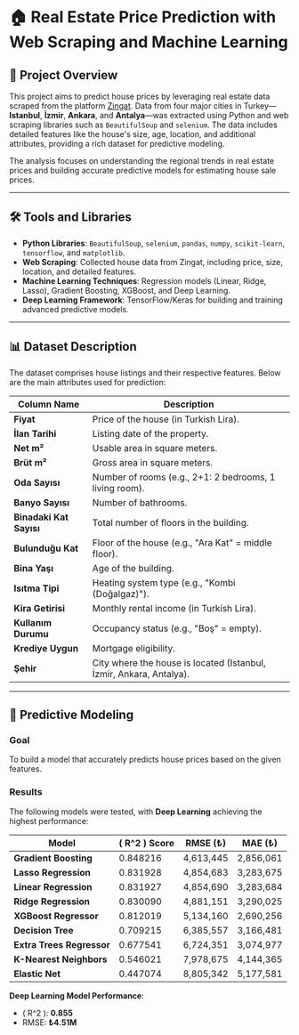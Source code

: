 # 🏠 Real Estate Price Prediction with Web Scraping and Machine Learning

## 📌 Project Overview
This project aims to predict house prices by leveraging real estate data scraped from the platform [Zingat](https://www.zingat.com/). Data from four major cities in Turkey—**Istanbul**, **İzmir**, **Ankara**, and **Antalya**—was extracted using Python and web scraping libraries such as `BeautifulSoup` and `selenium`. The data includes detailed features like the house's size, age, location, and additional attributes, providing a rich dataset for predictive modeling.

The analysis focuses on understanding the regional trends in real estate prices and building accurate predictive models for estimating house sale prices.

---

## 🛠️ Tools and Libraries
- **Python Libraries**: `BeautifulSoup`, `selenium`, `pandas`, `numpy`, `scikit-learn`, `tensorflow`, and `matplotlib`.
- **Web Scraping**: Collected house data from Zingat, including price, size, location, and detailed features.
- **Machine Learning Techniques**: Regression models (Linear, Ridge, Lasso), Gradient Boosting, XGBoost, and Deep Learning.
- **Deep Learning Framework**: TensorFlow/Keras for building and training advanced predictive models.


---

## 📊 Dataset Description
The dataset comprises house listings and their respective features. Below are the main attributes used for prediction:

| Column Name              | Description                                                                                   |
|--------------------------|-----------------------------------------------------------------------------------------------|
| **Fiyat**                | Price of the house (in Turkish Lira).                                                         |
| **İlan Tarihi**          | Listing date of the property.                                                                 |
| **Net m²**               | Usable area in square meters.                                                                 |
| **Brüt m²**              | Gross area in square meters.                                                                  |
| **Oda Sayısı**           | Number of rooms (e.g., 2+1: 2 bedrooms, 1 living room).                                       |
| **Banyo Sayısı**         | Number of bathrooms.                                                                          |
| **Binadaki Kat Sayısı**  | Total number of floors in the building.                                                       |
| **Bulunduğu Kat**        | Floor of the house (e.g., "Ara Kat" = middle floor).                                          |
| **Bina Yaşı**            | Age of the building.                                                                          |
| **Isıtma Tipi**          | Heating system type (e.g., "Kombi (Doğalgaz)").                                               |
| **Kira Getirisi**        | Monthly rental income (in Turkish Lira).                                                      |
| **Kullanım Durumu**      | Occupancy status (e.g., "Boş" = empty).                                                       |
| **Krediye Uygun**        | Mortgage eligibility.                                                                         |
| **Şehir**                | City where the house is located (Istanbul, İzmir, Ankara, Antalya).                           |

---

## 🧠 Predictive Modeling
### Goal
To build a model that accurately predicts house prices based on the given features.

### Results
The following models were tested, with **Deep Learning** achieving the highest performance:

| Model                    | \( R^2 \) Score | RMSE (₺)      | MAE (₺)       |
|--------------------------|-----------------|---------------|---------------|
| **Gradient Boosting**    | 0.848216        | 4,613,445     | 2,856,061     |
| **Lasso Regression**     | 0.831928        | 4,854,683     | 3,283,675     |
| **Linear Regression**    | 0.831927        | 4,854,690     | 3,283,684     |
| **Ridge Regression**     | 0.830090        | 4,881,151     | 3,290,025     |
| **XGBoost Regressor**    | 0.812019        | 5,134,160     | 2,690,256     |
| **Decision Tree**        | 0.709215        | 6,385,557     | 3,166,481     |
| **Extra Trees Regressor**| 0.677541        | 6,724,351     | 3,074,977     |
| **K-Nearest Neighbors**  | 0.546021        | 7,978,675     | 4,144,365     |
| **Elastic Net**          | 0.447074        | 8,805,342     | 5,177,581     |

**Deep Learning Model Performance**:
- \( R^2 \): **0.855**
- RMSE: **₺4.51M**
